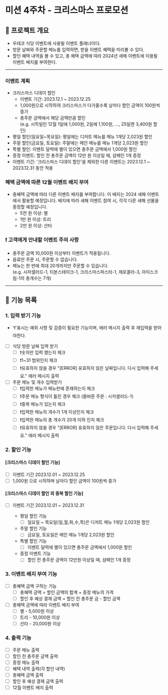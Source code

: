 # 미션 4주차 - 크리스마스 프로모션

## 📖 프로젝트 개요
- 우테코 식당 이벤트에 사용될 이벤트 플래너이다.
- 방문 날짜와 주문할 메뉴를 입력하면, 받을 이벤트 혜택을 미리볼 수 있다.
- 할인 혜택 내역을 볼 수 있고, 총 혜택 금액에 따라 2024년 새해 이벤트에 이용될 이벤트 배지를 부여한다.

---

### 이벤트 계획
- 크리스마스 디데이 할인
    - 이벤트 기간: 2023.12.1 ~ 2023.12.25
    - 1,000원으로 시작하여 크리스마스가 다가올수록 날마다 할인 금액이 100원씩 증가
    - 총주문 금액에서 해당 금액만큼 할인  
      (e.g. 시작일인 12월 1일에 1,000원, 2일에 1,100원, ..., 25일엔 3,400원 할인)
- 평일 할인(일요일~목요일): 평일에는 디저트 메뉴를 메뉴 1개당 2,023원 할인
- 주말 할인(금요일, 토요일): 주말에는 메인 메뉴를 메뉴 1개당 2,023원 할인
- 특별 할인: 이벤트 달력에 별이 있으면 총주문 금액에서 1,000원 할인
- 증정 이벤트: 할인 전 총주문 금액이 12만 원 이상일 때, 샴페인 1개 증정
- 이벤트 기간: '크리스마스 디데이 할인'을 제외한 다른 이벤트는 2023.12.1 ~ 2023.12.31 동안 적용

### 혜택 금액에 따른 12월 이벤트 배지 부여

- 총혜택 금액에 따라 다른 이벤트 배지를 부여합니다. 이 배지는 2024 새해 이벤트에서 활용할 예정입니다.
  배지에 따라 새해 이벤트 참여 시, 각각 다른 새해 선물을 증정할 예정입니다.
    - 5천 원 이상: 별
    - 1만 원 이상: 트리
    - 2만 원 이상: 산타

### ❗️ 고객에게 안내할 이벤트 주의 사항

- 총주문 금액 10,000원 이상부터 이벤트가 적용됩니다.
- 음료만 주문 시, 주문할 수 없습니다.
- 메뉴는 한 번에 최대 20개까지만 주문할 수 있습니다.  
  (e.g. 시저샐러드-1, 티본스테이크-1, 크리스마스파스타-1, 제로콜라-3, 아이스크림-1의 총개수는 7개)

---

## 🔎 기능 목록

### 1. 입력 받기 기능
- '❗'표시는 예외 사항 및 검증이 필요한 기능이며, 에러 메시지 출력 후 재입력을 받아야한다.

- [ ] 식당 방문 날짜 입력 받기
  - [ ] ❗숫자만 입력 했는지 체크
  - [ ] ❗1~31 범위인지 체크
  - [ ] ❗유효하지 않을 경우 "[ERROR] 유효하지 않은 날짜입니다. 다시 입력해 주세요." 에러 메시지 출력
- [ ] 주문 메뉴 및 개수 입력받기
  - [ ] ❗입력한 메뉴가 메뉴판에 존재하는지 체크
  - [ ] ❗주문 메뉴 형식이 틀린 경우 체크 (올바른 주문 : 시저샐러드-1)
  - [ ] ❗중복 메뉴가 있는지 체크
  - [ ] ❗입력한 메뉴의 개수가 1개 이상인지 체크
  - [ ] ❗입력한 메뉴의 총 개수가 20개 이하 인지 체크
  - [ ] ❗유효하지 않을 경우 "[ERROR] 유효하지 않은 주문입니다. 다시 입력해 주세요." 에러 메시지 출력

### 2. 할인 기능
#### [크리스마스 디데이 할인 기능]
  - [ ] 이벤트 기간 2023.12.01 ~ 2023.12.25
  - [ ] 1,000원 으로 시작하며 날마다 할인 금액이 100원씩 증가

#### [크리스마스 디데이 할인 외 중복 할인 기능]
- [ ] 이벤트 기간 2023.12.01 ~ 2023.12.31

  - 평일 할인 기능
    - [ ] 일요일 ~ 목요일(일,월,화,수,목)은 디저트 메뉴 1개당 2,023원 할인

  - 주말 할인 기능
    - [ ] 금요일, 토요일은 메인 메뉴 1개당 2,023원 할인 

  - 특별 할인 기능
    - [ ] 이벤트 달력에 별이 있으면 총주문 금액에서 1,000원 할인

  - 증정 이벤트 기능
    - [ ] 할인 전 총주문 금액이 12만원 이상일 때, 샴페인 1개 증정

### 3. 이벤트 배지 부여 기능
- [ ] 총혜택 금액 구하는 기능
  - [ ] 총혜택 금액 = 할인 금액의 합계 + 증정 메뉴의 가격
  - [ ] 할인 후 예상 결제 금액 = 할인 전 총주문 금 - 할인 금액
- [ ] 총혜택 금액에 따라 이벤트 배지 부여
  - [ ] 별 - 5,000원 이상
  - [ ] 트리 - 10,000원 이상
  - [ ] 산타 - 20,000원 이상

### 4. 출력 기능
- [ ] 주문 메뉴 출력
- [ ] 할인 전 총주문 금액 출력
- [ ] 증정 메뉴 출력
- [ ] 혜택 내역 출력(각 할인 내역)
- [ ] 총혜택 금액 출력
- [ ] 할인 후 예상 결제 금액 출력
- [ ] 12월 이벤트 배지 출력